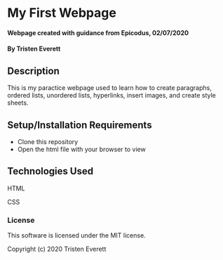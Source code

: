# My First Webpage

#### Webpage created with guidance from Epicodus, 02/07/2020

#### By Tristen Everett

## Description

This is my paractice webpage used to learn how to create paragraphs, ordered lists, unordered lists, hyperlinks, insert images, and create style sheets.

## Setup/Installation Requirements

* Clone this repository
* Open the html file with your browser to view

## Technologies Used

HTML

CSS

### License

This software is licensed under the MIT license.

Copyright (c) 2020 Tristen Everett